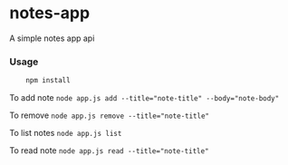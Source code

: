# notes-app
A simple notes app api

### Usage
````sh
    npm install
````

To add note ````node app.js add --title="note-title" --body="note-body"````

To remove ````node app.js remove --title="note-title"````

To list notes ````node app.js list````

To read note ````node app.js read --title="note-title"````
